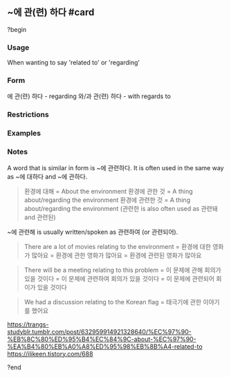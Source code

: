 ## ~에 관(련) 하다 #card
?begin
### Usage
When wanting to say 'related to' or 'regarding'

### Form
에 관(련) 하다 - regarding
와/과 관(련) 하다 - with regards to
### Restrictions

### Examples

### Notes
A word that is similar in form is ~에 관련하다. It is often used in the same way as ~에 대하다 and ~에 관하다.

> 환경에 대해 = About the environment
> 환경에 관한 것 = A thing about/regarding the environment
> 환경에 관련한 것 = A thing about/regarding the environment (관련한 is also often used as 관련돼 and 관련된)

~에 관련해 is usually written/spoken as 관련하여 (or 관련되어).

> There are a lot of movies relating to the environment
> = 환경에 대한 영화가 많아요
> = 환경에 관한 영화가 많아요
> = 환경에 관련된 영화가 많아요

> There will be a meeting relating to this problem
> = 이 문제에 관해 회의가 있을 것이다
> = 이 문제에 관련하여 회의가 있을 것이다
> = 이 문제에 관련되어 회이가 있을 것이다

> We had a discussion relating to the Korean flag
> = 태극기에 관한 이야기를 했어요

https://trangs-studyblr.tumblr.com/post/632959914921328640/%EC%97%90-%EB%8C%80%ED%95%B4%EC%84%9C-about-%EC%97%90-%EA%B4%80%EB%A0%A8%ED%95%98%EB%8B%A4-related-to
https://ilikeen.tistory.com/688
<!--SR:!2025-12-20,68,230-->
?end
